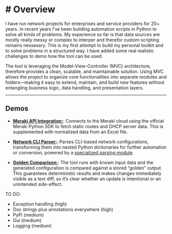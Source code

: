 # # Overview
I have run network projects for enterprises and service providers for 20+ years. In recent years I’ve been building automation scripts in Python to solve all kinds of problems. My experience so far is that data sources are mostly really messy or complex to interper and therefor custom scripting remains nessesary. This is my first attempt to build my personal toolkit and to solve problems in a structured way. I have added some real realistic challenges to demo how the tool can be used.

The tool is leveraging the Model-View-Controller (MVC) architecture, therefore provides a clean, scalable, and maintainable solution. Using MVC allows the project to organize core functionalities into separate modules and folders—making it easy to extend, maintain, and build new features without entangling business logic, data handling, and presentation layers.

---

## Demos

- [**Meraki API Integration:**](app/demos/meraki_api_integration/README.md):
  Connects to the Meraki cloud using the official Meraki Python SDK to fetch static routes and DHCP server data. This is supplemented with normalized data from an Excel file. 

- [**Network CLI Parser:**](app/demos/network_cli_parser/README.md): 
  Parses CLI-based network configurations, transforming them into nested Python dictionaries for further automation or conversion, powered by a [specialized parsing module](https://github.com/tdorssers/confparser).

- [**Golden Comparison:**](app/demos/golden_comparison/README.md):
  The tool runs with known input data and the generated configuration is compared against a stored “golden” output. This guarantees deterministic results and makes changes immediately visible as a text diff, so it’s clear whether an update is intentional or an unintended side-effect.


TO DO:
- Exception handling (high)
- Doc strings plus annotations everywhere (high)
- PyPi (medium)
- Gui (medium)
- Logging (medium)


